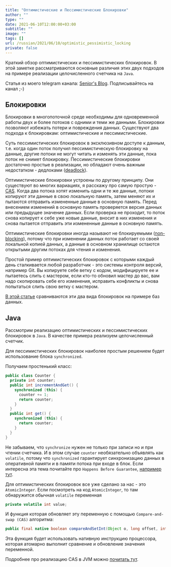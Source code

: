 ```yaml
---
title: "Оптимистические и Пессимистические Блокировки"
author: ""
type: ""
date: 2021-06-10T12:00:00+03:00
subtitle: ""
image: ""
tags: []
url: /russian/2021/06/10/optimistic_pessimistic_locking
private: false
---
```

Краткий обзор оптимистических и пессимистических блокировок.
В этой заметке рассматриваются основные различия этих двух подходов на примере реализации целочисленного счетчика на `Java`.

<!--more-->
Статья из моего telegram канала: [Senior's Blog](https://t.me/seniorsITBlog). Подписывайтесь на канал ;-)

## Блокировки
Блокировки в многопоточной среде необходимы для одновременной работы двух и более потоков с одними и теми же данными.
Блокировки позволяют избежать потери и повреждения данных.
Существуют два подхода к блокировкам: оптимистические и пессимистические.

Суть пессимистических блокировок в эксклюзивном доступе к данным,
т.е. когда один поток получил пессимистическую блокировку на данные, другие потоки не могут читать и изменять эти данные,
пока поток не снимет блокировку.
Пессимистические блокировки достаточно простые в реализации, но обладают очень важным недостатком - дедлоками ([deadlock](https://en.wikipedia.org/wiki/Deadlock)).

Оптимистические блокировки устроены по другому принципу.
Они существуют во многих вариациях, я расскажу про самую простую - [CAS](https://en.wikipedia.org/wiki/Compare-and-swap).
Когда два потока хотят изменить одни и те же данные, потоки копируют эти данные в свою локальную память,
затем меняют их и пытаются отправить измененные данные в основную память.
Перед внесением изменений в основную память проверяется версия данных или предыдущее значение данных. 
Если проверка не проходит, то поток снова копирует к себе уже новые данные,
вносит в них изменения и снова пытается отправить эти измененные данные в основную память.

Оптимистические блокировки иногда называют не блокируемыми ([non-blocking](https://en.wikipedia.org/wiki/Non-blocking_algorithm)), 
потому что при изменении данных поток работает со своей локальной копией данных, 
а данные в основном хранилище остаются открытыми другим потоках для чтения и изменения.

Простой пример оптимистических блокировок с которыми каждый день сталкивается любой разработчик - это системы контроля версий, например Git.
Вы копируете себе ветку с кодом, модифицируете ее и пытаетесь слить с мастером,
если кто-то обновил мастер до вас, вам надо скопировать себе его изменения, исправить конфликты и снова попытаться слить свою ветку с мастером.

[В этой статье](https://vladmihalcea.com/optimistic-vs-pessimistic-locking/) сравниваются эти два вида блокировок на примере баз данных.

## Java
Рассмотрим реализацию оптимистических и пессимистических блокировок в `Java`.
В качестве примера реализуем целочисленный счетчик.

Для пессимистических блокировок наиболее простым решением будет использование блока `synchronized`.

Получаем простенький класс:
```java
public class Counter {
  private int counter;
  public int incrementAndGet() {
    synchronized (this) {
      counter += 1;
      return counter;
    }
  }
  public int get() {
    synchronized (this) {
      return counter;
    }
  }
}
```

Не забываем, что `synchronize` нужен не только при записи но и при чтении счетчика.
И в этом случае `counter` необязательно объявлять как `volatile`,
потому что `synchronized` гарантирует синхронизацию данных в оперативной памяти и в памяти потока при входе в блок.
Если интересна эта тема почитайте про `Happens Before Guarantee`, [например тут](https://dzone.com/articles/difference-between-volatile-and-synchronized-keywo).

Для оптимистических блокировок все уже сделано за нас - это `AtomicInteger`.
Если посмотреть на код `AtomicInteger`, то там обнаружится обычная `volatile` переменная
```java
private volatile int value;
```
И функция которая обновляет эту переменную с помощью `Compare-and-swap (CAS)` алгоритма:
```java
public final native boolean compareAndSetInt(Object o, long offset, int expected, int x);
```
Эта функция будет использовать нативную инструкцию процессора, которая атомарно выполнит сравнение и обновление значения переменной.

Подробнее про реализацию CAS в JVM можно [почитать тут](https://habr.com/ru/post/319036/).
